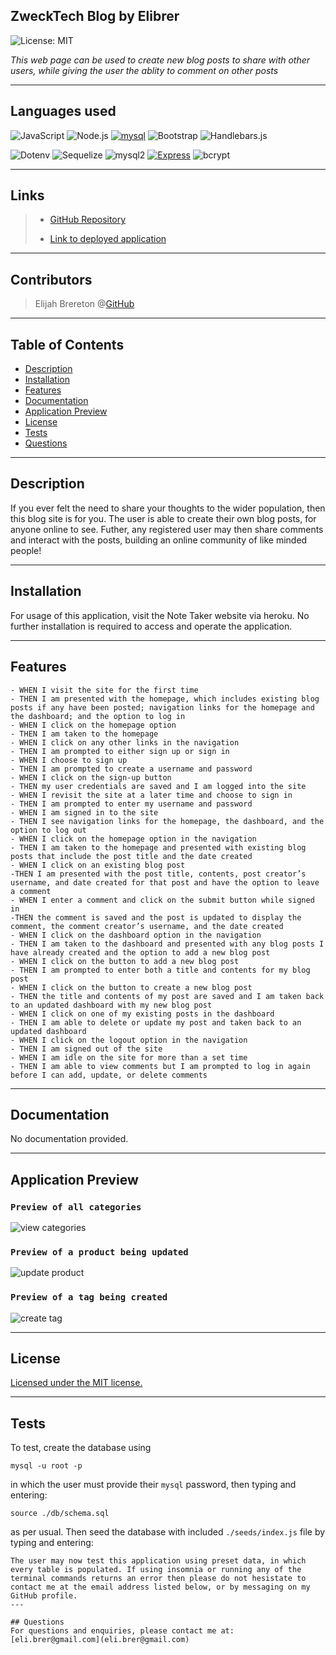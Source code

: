 ## ZweckTech Blog by Elibrer 
![License: MIT](https://img.shields.io/badge/License-MIT-yellow.svg)

*This web page can be used to create new blog posts to share with other users, while giving the user the ablity to comment on other posts*

---

## Languages used
![JavaScript](https://img.shields.io/badge/JavaScript-323330?style=for-the-badge&logo=javascript&logoColor=F7DF1E) ![Node.js](https://img.shields.io/badge/Node.js-43853D?style=for-the-badge&logo=node.js&logoColor=white) [![mysql](https://img.shields.io/badge/MySQL-00000F?style=for-the-badge&logo=mysql&logoColor=white)](https://www.mysql.com/) ![Bootstrap](https://img.shields.io/badge/Bootstrap-563D7C?style=for-the-badge&logo=bootstrap&logoColor=white) ![Handlebars.js](https://img.shields.io/badge/Handlebars.js-FF7E5F?style=for-the-badge&logo=handlebars.js&logoColor=white)

![Dotenv](https://img.shields.io/badge/dotenv-8.2.0-yellowgreen?style=for-the-badge) ![Sequelize](https://img.shields.io/badge/Sequelize-5.21.7-blue?style=for-the-badge) ![mysql2](https://img.shields.io/badge/MySQL2-2.1.0-blue?style=for-the-badge) [![Express](https://img.shields.io/badge/Express-4.17.1-green.svg?style=for-the-badge)](https://expressjs.com/) ![bcrypt](https://img.shields.io/badge/bcrypt-5.1.0-blue?style=for-the-badge&logo=appveyor) 

---

## Links
> - [GitHub Repository](https://github.com/elibrer/online-tech-blog)
> 
> - [Link to deployed application](https://zweck-tech-blog.herokuapp.com/)

---

## Contributors
> Elijah Brereton @[GitHub](https://github.com/elibrer)

---

## Table of Contents
- [Description](#description)
- [Installation](#installation)
- [Features](#features)
- [Documentation](#documentation)
- [Application Preview](#full-preview)
- [License](#license)
- [Tests](#tests)
- [Questions](#questions)

---

## Description
If you ever felt the need to share your thoughts to the wider population, then this blog site is for you. The user is able to create their own blog posts, for anyone online to see. Futher, any registered user may then share comments and interact with the posts, building an online community of like minded people!

---

## Installation
For usage of this application, visit the Note Taker website via heroku. No further installation is required to access and operate the application.

---

## Features
```
- WHEN I visit the site for the first time
- THEN I am presented with the homepage, which includes existing blog posts if any have been posted; navigation links for the homepage and the dashboard; and the option to log in
- WHEN I click on the homepage option
- THEN I am taken to the homepage
- WHEN I click on any other links in the navigation
- THEN I am prompted to either sign up or sign in
- WHEN I choose to sign up
- THEN I am prompted to create a username and password
- WHEN I click on the sign-up button
- THEN my user credentials are saved and I am logged into the site
- WHEN I revisit the site at a later time and choose to sign in
- THEN I am prompted to enter my username and password
- WHEN I am signed in to the site
- THEN I see navigation links for the homepage, the dashboard, and the option to log out
- WHEN I click on the homepage option in the navigation
- THEN I am taken to the homepage and presented with existing blog posts that include the post title and the date created
- WHEN I click on an existing blog post
-THEN I am presented with the post title, contents, post creator’s username, and date created for that post and have the option to leave a comment
- WHEN I enter a comment and click on the submit button while signed in
-THEN the comment is saved and the post is updated to display the comment, the comment creator’s username, and the date created
- WHEN I click on the dashboard option in the navigation
- THEN I am taken to the dashboard and presented with any blog posts I have already created and the option to add a new blog post
- WHEN I click on the button to add a new blog post
- THEN I am prompted to enter both a title and contents for my blog post
- WHEN I click on the button to create a new blog post
- THEN the title and contents of my post are saved and I am taken back to an updated dashboard with my new blog post
- WHEN I click on one of my existing posts in the dashboard
- THEN I am able to delete or update my post and taken back to an updated dashboard
- WHEN I click on the logout option in the navigation
- THEN I am signed out of the site
- WHEN I am idle on the site for more than a set time
- THEN I am able to view comments but I am prompted to log in again before I can add, update, or delete comments
```

---

## Documentation
No documentation provided.

---

## Application Preview
### `Preview of all categories`
![view categories](./public/assets/images/get_categories.png)
### `Preview of a product being updated`
![update product](./public/assets/images/update_products.png)
### `Preview of a tag being created`
![create tag](./public/assets/images/create_tag.png)

---

## License
[Licensed under the MIT license.](https://opensource.org/licenses/MIT)

---

## Tests
To test, create the database using 
```
mysql -u root -p
```
in which the user must provide their `mysql` password, then typing and entering: 
```
source ./db/schema.sql
```
as per usual. Then seed the database with included `./seeds/index.js` file by typing and entering:
```
The user may now test this application using preset data, in which every table is populated. If using insomnia or running any of the terminal commands returns an error then please do not hesistate to contact me at the email address listed below, or by messaging on my GitHub profile.
---

## Questions
For questions and enquiries, please contact me at: 
[eli.brer@gmail.com](eli.brer@gmail.com)